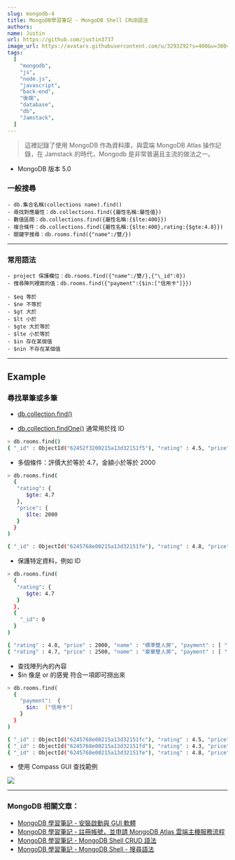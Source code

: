 ```yaml
---
slug: mongodb-4
title: MongoDB學習筆記 - MongoDB Shell CRUD語法
authors:
name: Justin
url: https://github.com/justin3737
image_url: https://avatars.githubusercontent.com/u/3293292?s=400&u=38043a6390fdf82e3a2058d5a76e44345f8f6327&v=4
tags:
  [
    "mongodb",
    "js",
    "node.js",
    "javascript",
    "back-end",
    "後端",
    "database",
    "db",
    "Jamstack",
  ]
---
```


> 這裡記錄了使用 MongoDB 作為資料庫，與雲端 MongoDB Atlas 操作記錄，在 Jamstack 的時代，Mongodb 是非常普遍且主流的做法之一。

- MongoDB 版本 5.0

### 一般搜尋

```
- db.集合名稱(collections name).find()
- 尋找對應屬性：db.collections.find({屬性名稱:屬性值})
- 數值區間：db.collections.find({屬性名稱:{$lte:400}})
- 複合條件：db.collections.find({屬性名稱:{$lte:400},rating:{$gte:4.8}})
- 關鍵字搜尋：db.rooms.find({"name":/雙/})
```

---

### 常用語法

```
- project 保護欄位：db.rooms.find({"name":/雙/},{"\_id":0})
- 搜尋陣列裡面的值：db.rooms.find({"payment":{$in:["信用卡"]}})

- $eq 等於
- $ne 不等於
- $gt 大於
- $lt 小於
- $gte 大於等於
- $lte 小於等於
- $in 存在某個值
- $nin 不存在某個值
```

---

## Example

### 尋找單筆或多筆

- [db.collection.find()](https://www.mongodb.com/docs/manual/reference/method/db.collection.find/#mongodb-method-db.collection.find)

- [db.collection.findOne()](https://www.mongodb.com/docs/manual/reference/method/db.collection.findOne/) 通常用於找 ID

```bash
> db.rooms.find()
{ "_id" : ObjectId("62452f3200215a13d32151f5"), "rating" : 4.5, "price" : 1000, "name" : "標準單人房" }
```

- 多個條件：評價大於等於 4.7，金額小於等於 2000

```bash
> db.rooms.find(
  {
   "rating": {
      $gte: 4.7
   },
   "price": {
      $lte: 2000
   }
  }
)

{ "_id" : ObjectId("6245768e00215a13d32151fe"), "rating" : 4.8, "price" : 2000, "name" : "標準雙人房", "payment" : [ "信用卡", "ATM" ] }
```

- 保護特定資料，例如 ID

```bash
> db.rooms.find(
  {
   "rating": {
      $gte: 4.7
   }
  },
  {
    "_id": 0
  }
)

{ "rating" : 4.8, "price" : 2000, "name" : "標準雙人房", "payment" : [ "信用卡", "ATM" ] }
{ "rating" : 4.7, "price" : 2500, "name" : "豪華雙人房", "payment" : [ "ATM" ] }
```

- 查找陣列內的內容
- $in 像是 or 的感覺 符合一項即可撈出來

```bash
> db.rooms.find(
  {
    "payment":  {
      $in:  ["信用卡"]
    }
  }
)

{ "_id" : ObjectId("6245768e00215a13d32151fc"), "rating" : 4.5, "price" : 1000, "name" : "標準單人房", "payment" : [ "信用卡", "ATM" ] }
{ "_id" : ObjectId("6245768e00215a13d32151fd"), "rating" : 4.3, "price" : 1500, "name" : "豪華單人房", "payment" : [ "信用卡", "ATM" ] }
{ "_id" : ObjectId("6245768e00215a13d32151fe"), "rating" : 4.8, "price" : 2000, "name" : "標準雙人房", "payment" : [ "信用卡", "ATM" ] }
```

- 使用 Compass GUI 查找範例

![](/img/docs/mongodb/mongodb-4/2022-03-31.png)

---

### MongoDB 相關文章：

- <a href="/docs/mongodb/mongodb-1">MongoDB 學習筆記 - 安裝啟動與 GUI 軟體</a><br/>
- <a href="/docs/mongodb/mongodb-2/">MongoDB 學習筆記 - 註冊帳號，並申請 MongoDB Atlas 雲端主機服務流程</a><br/>
- <a href="/docs/mongodb/mongodb-3/">MongoDB 學習筆記 - MongoDB Shell CRUD 語法</a><br/>
- <a href="/docs/mongodb/mongodb-4">MongoDB 學習筆記 - MongoDB Shell - 搜尋語法</a><br/>
